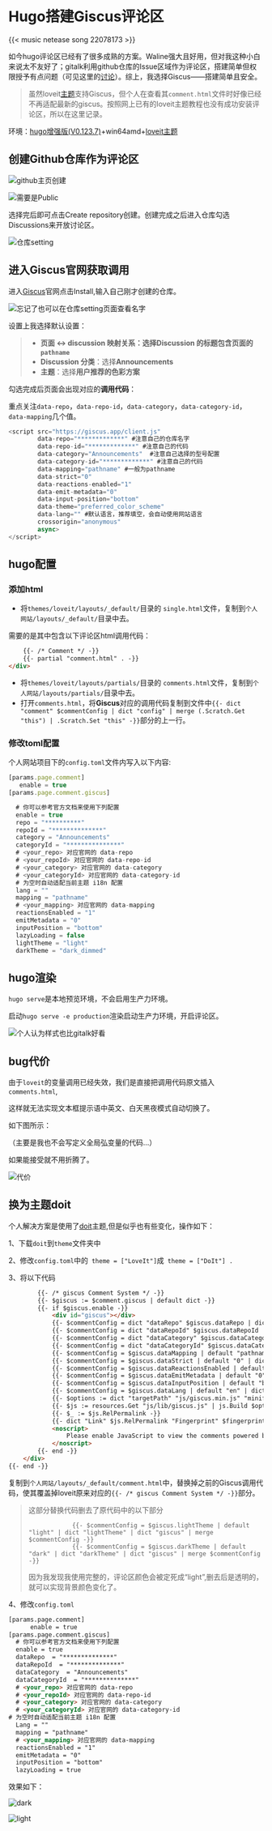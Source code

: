 # Hugo搭建Giscus评论区




{{< music netease song 22078173 >}}



如今hugo评论区已经有了很多成熟的方案。Waline强大且好用，但对我这种小白来说太不友好了；gitalk利用github仓库的Issue区域作为评论区，搭建简单但权限授予有点问题（可见这里的[讨论](https://www.v2ex.com/t/535608)）。综上，我选择Giscus——搭建简单且安全。

> 虽然loveit[主题](https://hugoloveit.com/zh-cn/)支持Giscus，但个人在查看其`comment.html`文件时好像已经不再适配最新的giscus。按照网上已有的loveit主题教程也没有成功安装评论区，所以在这里记录。

环境：[hugo增强版(V0.123.7)](https://github.com/gohugoio/hugo/releases/tag/v0.123.7)+win64amd+[loveit主题](https://hugoloveit.com/zh-cn/)

## 创建Github仓库作为评论区



![github主页创建](/img/image-20240305160149311.png)

![需要是Public](/img/image-20240305160236865.png)

选择完后即可点击Create repository创建。创建完成之后进入仓库勾选Discussions来开放讨论区。

![仓库setting](/img/image-20240305160556790.png)

## 进入Giscus官网获取调用

进入[Giscus](https://github.com/apps/giscus)官网点击Install,输入自己刚才创建的仓库。

![忘记了也可以在仓库setting页面查看名字](/img/image-20240305161007335.png)

设置上我选择默认设置：

> - **页面 ↔️ discussion 映射关系：**选择**Discussion 的标题包含页面的 `pathname`**
> - **Discussion 分类**：选择**Announcements**
> - **主题**：选择**用户推荐的色彩方案**

勾选完成后页面会出现对应的**调用代码**：

重点关注`data-repo`，`data-repo-id`，`data-category`，`data-category-id`，`data-mapping`几个值。

```js
<script src="https://giscus.app/client.js"
        data-repo="*************" #注意自己的仓库名字
        data-repo-id="*************" #注意自己的代码
        data-category="Announcements"  #注意自己选择的型号配置
        data-category-id="*************" #注意自己的代码
        data-mapping="pathname" #一般为pathname
        data-strict="0"
        data-reactions-enabled="1"
        data-emit-metadata="0"
        data-input-position="bottom"
        data-theme="preferred_color_scheme"
        data-lang="" #默认语言，推荐填空，会自动使用网站语言
        crossorigin="anonymous"
        async>
</script>
```

## hugo配置

### 添加html

- 将`themes/loveit/layouts/_default/`目录的 `single.html`文件，复制到`个人网站/layouts/_default/`目录中去。

需要的是其中包含以下评论区html调用代码：

```html
    {{- /* Comment */ -}}
    {{- partial "comment.html" . -}}
</div>
```

- 将`themes/loveit/layouts/partials/`目录的 `comments.html`文件，复制到`个人网站/layouts/partials/`目录中去。
- 打开`comments.html`，将**Giscus**对应的调用代码复制到文件中`{{- dict "comment" $commentConfig | dict "config" | merge (.Scratch.Get "this") | .Scratch.Set "this" -}}`部分的上一行。

### 修改toml配置

个人网站项目下的`config.toml`文件内写入以下内容:

```js
[params.page.comment]
   enable = true       
[params.page.comment.giscus]   

  # 你可以参考官方文档来使用下列配置   
  enable = true   
  repo = "**********"   
  repoId = "**************"   
  category = "Announcements"   
  categoryId = "***************"   
  # <your_repo> 对应官网的 data-repo   
  # <your_repoId> 对应官网的 data-repo-id   
  # <your_category> 对应官网的 data-category   
  # <your_categoryId> 对应官网的 data-category-id
  # 为空时自动适配当前主题 i18n 配置   
  lang = ""   
  mapping = "pathname"   
  # <your_mapping> 对应官网的 data-mapping   
  reactionsEnabled = "1"   
  emitMetadata = "0"   
  inputPosition = "bottom"   
  lazyLoading = false   
  lightTheme = "light"   
  darkTheme = "dark_dimmed"
```

## hugo渲染

`hugo serve`是本地预览环境，不会启用生产力环境。

启动`hugo serve -e production`渲染启动生产力环境，开启评论区。

![个人认为样式也比gitalk好看](/img/image-20240305164652485.png)

## bug代价

由于`loveit`的变量调用已经失效，我们是直接把调用代码原文插入`comments.html`,

这样就无法实现文本框提示语中英文、白天黑夜模式自动切换了。

如下图所示：

（主要是我也不会写定义全局弘变量的代码...）

如果能接受就不用折腾了。

![代价](/img/image-20240322004507731.png)

## 换为主题doit

个人解决方案是使用了[doit](https://github.com/HEIGE-PCloud/DoIt/tree/main)主题,但是似乎也有些变化，操作如下：

1、下载`doit`到`theme`文件夹中

2、修改`config.toml`中的` theme = ["LoveIt"]`成` theme = ["DoIt"] .` 

3、将以下代码

```html
        {{- /* giscus Comment System */ -}}
        {{- $giscus := $comment.giscus | default dict -}}
        {{- if $giscus.enable -}}
            <div id="giscus"></div>
            {{- $commentConfig = dict "dataRepo" $giscus.dataRepo | dict "giscus" | merge $commentConfig -}}
            {{- $commentConfig = dict "dataRepoId" $giscus.dataRepoId | dict "giscus" | merge $commentConfig -}}
            {{- $commentConfig = dict "dataCategory" $giscus.dataCategory | dict "giscus" | merge $commentConfig -}}
            {{- $commentConfig = dict "dataCategoryId" $giscus.dataCategoryId | dict "giscus" | merge $commentConfig -}}
            {{- $commentConfig = $giscus.dataMapping | default "pathname" | dict "dataMapping" | dict "giscus" | merge $commentConfig -}}
            {{- $commentConfig = $giscus.dataStrict | default "0" | dict "dataStrict" | dict "giscus" | merge $commentConfig -}}
            {{- $commentConfig = $giscus.dataReactionsEnabled | default "1" | dict "dataReactionsEnabled" | dict "giscus" | merge $commentConfig -}}
            {{- $commentConfig = $giscus.dataEmitMetadata | default "0" | dict "dataEmitMetadata" | dict "giscus" | merge $commentConfig -}}
            {{- $commentConfig = $giscus.dataInputPosition | default "bottom" | dict "dataInputPosition" | dict "giscus" | merge $commentConfig -}}
            {{- $commentConfig = $giscus.dataLang | default "en" | dict "dataLang" | dict "giscus" | merge $commentConfig -}}
            {{- $options := dict "targetPath" "js/giscus.min.js" "minify" true -}}
            {{- $js := resources.Get "js/lib/giscus.js" | js.Build $options -}}
            {{- $_ := $js.RelPermalink -}}
            {{- dict "Link" $js.RelPermalink "Fingerprint" $fingerprint "Defer" true | dict "Scratch" .Scratch "Data" | partial "scratch/script.html" -}}
            <noscript>
                Please enable JavaScript to view the comments powered by <a href="https://giscus.app/">giscus</a>.
            </noscript>
        {{- end -}}
    </div>
{{- end -}}
```

复制到`个人网站/layouts/_default/comment.html`中，替换掉之前的Giscus调用代码，使其覆盖掉loveit原来对应的`{{- /* giscus Comment System */ -}}`部分。

> 这部分替换代码删去了原代码中的以下部分
>
> ```
>             {{- $commentConfig = $giscus.lightTheme | default "light" | dict "lightTheme" | dict "giscus" | merge $commentConfig -}}
>             {{- $commentConfig = $giscus.darkTheme | default "dark" | dict "darkTheme" | dict "giscus" | merge $commentConfig -}}
> ```
>
> 因为我发现我使用完整的，评论区颜色会被定死成“light”,删去后是透明的，就可以实现背景颜色变化了。

4、修改`config.toml`

```html
[params.page.comment]
      enable = true       
[params.page.comment.giscus]   
  # 你可以参考官方文档来使用下列配置   
  enable = true   
  dataRepo  = "**************"
  dataRepoId  = "**************"   
  dataCategory  = "Announcements"   
  dataCategoryId  = "**************"   
  # <your_repo> 对应官网的 data-repo   
  # <your_repoId> 对应官网的 data-repo-id   
  # <your_category> 对应官网的 data-category   
  # <your_categoryId> 对应官网的 data-category-id
# 为空时自动适配当前主题 i18n 配置   
  Lang = ""   
  mapping = "pathname"   
  # <your_mapping> 对应官网的 data-mapping   
  reactionsEnabled = "1"   
  emitMetadata = "0"   
  inputPosition = "bottom"   
  lazyLoading = true

```

效果如下：

![dark](/img/image-20240322011116484.png)

![light](/img/image-20240322011147609.png)

